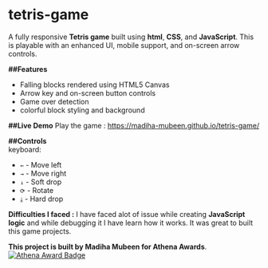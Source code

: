 ﻿# tetris-game
A fully responsive **Tetris game** built using **html**, **CSS**, and **JavaScript**. This is playable with an enhanced UI, mobile support, and on-screen arrow controls.

**##Features**
+ Falling blocks rendered using HTML5 Canvas
+ Arrow key and on-screen button controls
+ Game over detection
+ colorful block styling and background

**##Live Demo**
Play the game : https://madiha-mubeen.github.io/tetris-game/

**##Controls**
<br>keyboard:
- `←` - Move left
- `→` - Move right
- `↓` - Soft drop
- `⟳` - Rotate
- `⤓` - Hard drop

**Difficulties I faced :**
I have faced alot of issue while creating **JavaScript logic** and while debugging it I have learn how it works. It was great to built this game projects.

**This project is built by Madiha Mubeen for Athena Awards**. <br>
[![Athena Award Badge](https://img.shields.io/endpoint?url=https%3A%2F%2Faward.athena.hackclub.com%2Fapi%2Fbadge)](https://award.athena.hackclub.com?utm_source=readme)
